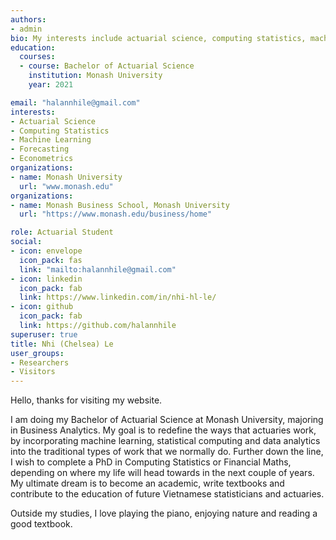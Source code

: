 ```yaml
---
authors:
- admin
bio: My interests include actuarial science, computing statistics, machine learning, forecasting and econometrics. 
education:
  courses:
  - course: Bachelor of Actuarial Science
    institution: Monash University
    year: 2021

email: "halannhile@gmail.com"
interests:
- Actuarial Science 
- Computing Statistics 
- Machine Learning 
- Forecasting 
- Econometrics 
organizations:
- name: Monash University 
  url: "www.monash.edu"
organizations:
- name: Monash Business School, Monash University
  url: "https://www.monash.edu/business/home"

role: Actuarial Student 
social:
- icon: envelope
  icon_pack: fas
  link: "mailto:halannhile@gmail.com"
- icon: linkedin
  icon_pack: fab
  link: https://www.linkedin.com/in/nhi-hl-le/
- icon: github
  icon_pack: fab
  link: https://github.com/halannhile
superuser: true
title: Nhi (Chelsea) Le
user_groups:
- Researchers
- Visitors
---
```


Hello, thanks for visiting my website. 

I am doing my Bachelor of Actuarial Science at Monash University, majoring in Business Analytics. My goal is to redefine the ways that actuaries work, by incorporating machine learning, statistical computing and data analytics into the traditional types of work that we normally do. Further down the line, I wish to complete a PhD in Computing Statistics or Financial Maths, depending on where my life will head towards in the next couple of years. My ultimate dream is to become an academic, write textbooks and contribute to the education of future Vietnamese statisticians and actuaries. 

Outside my studies, I love playing the piano, enjoying nature and reading a good textbook. 
